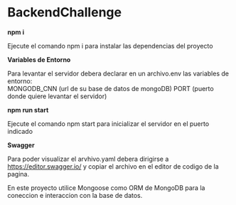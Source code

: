 # BackendChallenge

<b>npm i</b><br/>

Ejecute el comando npm i para instalar las dependencias del proyecto

<b>Variables de Entorno</b>

Para levantar el servidor debera declarar en un archivo.env las variables de entorno:<br/>
MONGODB_CNN (url de su base de datos de mongoDB)
PORT (puerto donde quiere levantar el servidor)

<b>npm run start</b><br/>

Ejecute el comando npm start para inicializar el servidor en el puerto indicado 

<b>Swagger</b><br/>

Para poder visualizar el arvhivo.yaml debera dirigirse a https://editor.swagger.io/ y copiar el archivo en el editor de codigo de la pagina.

En este proyecto utilice Mongoose como ORM de MongoDB para la coneccion e interaccion con la base de datos.
